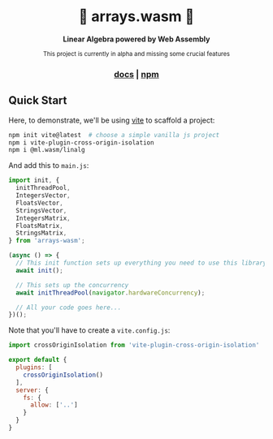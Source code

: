 <div align="center">
  <h1>📐 arrays.wasm 📏</h1>

  <p>
    <strong>Linear Algebra powered by Web Assembly</strong>
  </p>

  <sub>This project is currently in alpha and missing some crucial features</sub>

  <h3>
    <a href="https://ml-wasm.github.io/linalg">docs</a>
    <span> | </span>
    <a href="https://www.npmjs.com/package/@ml.wasm/linalg">npm</a>
  </h3>
</div>

## Quick Start

Here, to demonstrate, we'll be using [vite](https://vitejs.dev/) to scaffold a project:

``` sh
npm init vite@latest  # choose a simple vanilla js project
npm i vite-plugin-cross-origin-isolation
npm i @ml.wasm/linalg
```

And add this to `main.js`:

```js title="main.js"
import init, {
  initThreadPool,
  IntegersVector,
  FloatsVector,
  StringsVector,
  IntegersMatrix,
  FloatsMatrix,
  StringsMatrix,
} from 'arrays-wasm';

(async () => {
  // This init function sets up everything you need to use this library
  await init();

  // This sets up the concurrency
  await initThreadPool(navigator.hardwareConcurrency);

  // All your code goes here...
})();
```

Note that you'll have to create a `vite.config.js`:

``` js title="vite.config.js"
import crossOriginIsolation from 'vite-plugin-cross-origin-isolation'

export default {
  plugins: [
    crossOriginIsolation()
  ],
  server: {
    fs: {
      allow: ['..']
    }
  }
}
```
